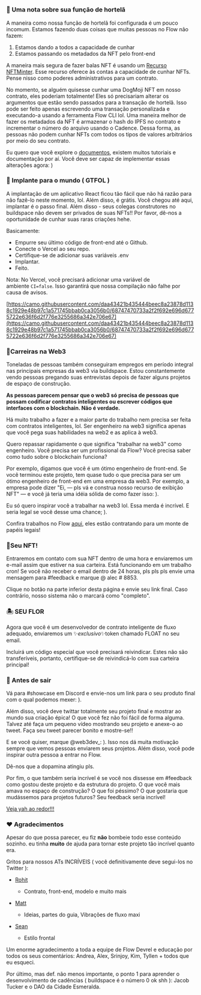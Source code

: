 # 
### 🤔 Uma nota sobre sua função de hortelã

A maneira como nossa função de hortelã foi configurada é um pouco incomum. Estamos fazendo duas coisas que muitas pessoas no Flow não fazem:

1. Estamos dando a todos a capacidade de cunhar
2. Estamos passando os metadados da NFT pelo front-end

A maneira mais segura de fazer balas NFT é usando um [Recurso NFTMinter](https://github.com/onflow/flow-nft/blob/master/contracts/ExampleNFT.cdc#L228). Esse recurso oferece às contas a capacidade de cunhar NFTs. Pense nisso como poderes administrativos para um contrato.

No momento, se alguém quisesse cunhar uma DogMoji NFT em nosso contrato, eles poderiam totalmente! Eles só precisariam alterar os argumentos que estão sendo passados para a transação de hortelã. Isso pode ser feito apenas escrevendo uma transação personalizada e executando-a usando a ferramenta Flow CLI lol. Uma maneira melhor de fazer os metadados da NFT é armazenar o hash do IPFS no contrato e incrementar o número do arquivo usando o Cadence. Dessa forma, as pessoas não podem cunhar NFTs com todos os tipos de valores arbitrários por meio do seu contrato.

Eu quero que você explore o [documentos](https://docs.onflow.org/), existem muitos tutoriais e documentação por aí. Você deve ser capaz de implementar essas alterações agora: )

### 🚀 Implante para o mundo ( GTFOL )

A implantação de um aplicativo React ficou tão fácil que não há razão para não fazê-lo neste momento, lol. Além disso, é grátis. Você chegou até aqui, implantar é o passo final. Além disso - seus colegas construtores no buildspace não devem ser privados de suas NFTs!! Por favor, dê-nos a oportunidade de cunhar suas raras criações hehe.

Basicamente:

- Empurre seu último código de front-end até o Github.
- Conecte o Vercel ao seu repo.
- Certifique-se de adicionar suas variáveis .env
- Implantar.
- Feito.

Nota: No Vercel, você precisará adicionar uma variável de ambiente `CI=false`. Isso garantirá que nossa compilação não falhe por causa de avisos.

[https://camo.githubusercontent.com/daa43421b435444beec8a23878d1138c1929e48b97c1a571745bbab0ca3056b0/68747470733a2f2f692e696d6775722e636f6d2f776e3255686a342e706e67](https://camo.githubusercontent.com/daa43421b435444beec8a23878d1138c1929e48b97c1a571745bbab0ca3056b0/68747470733a2f2f692e696d6775722e636f6d2f776e3255686a342e706e67)

### 🥞Carreiras na Web3

Toneladas de pessoas também conseguiram empregos em período integral nas principais empresas da web3 via buildspace. Estou constantemente vendo pessoas pregando suas entrevistas depois de fazer alguns projetos de espaço de construção.

**As pessoas parecem pensar que o web3 só precisa de pessoas que possam codificar contratos inteligentes ou escrever códigos que interfaces com o blockchain. Não é verdade.**

Há muito trabalho a fazer e a maior parte do trabalho nem precisa ser feita com contratos inteligentes, lol. Ser engenheiro na web3 significa apenas que você pega suas habilidades na web2 e as aplica à web3.

Quero repassar rapidamente o que significa "trabalhar na web3" como engenheiro. Você precisa ser um profissional da Flow? Você precisa saber como tudo sobre o blockchain funciona?

Por exemplo, digamos que você é um ótimo engenheiro de front-end. Se você terminou este projeto, tem quase tudo o que precisa para ser um ótimo engenheiro de front-end em uma empresa da web3. Por exemplo, a empresa pode dizer "Ei, — pls vá e construa nosso recurso de exibição NFT" — e você já teria uma idéia sólida de como fazer isso: ).

Eu só quero inspirar você a trabalhar na web3 lol. Essa merda é incrível. E seria legal se você desse uma chance; ).

Confira trabalhos no Flow [aqui](https://jobs.flowverse.co/), eles estão contratando para um monte de papéis legais!

### 🤟Seu NFT!

Entraremos em contato com sua NFT dentro de uma hora e enviaremos um e-mail assim que estiver na sua carteira. Está funcionando em um trabalho cron! Se você não receber o email dentro de 24 horas, pls pls pls envie uma mensagem para #feedback e marque @ alec # 8853.

Clique no botão na parte inferior desta página e envie seu link final. Caso contrário, nosso sistema não o marcará como "completo".

### 🏝 SEU FLOR

Agora que você é um desenvolvedor de contrato inteligente de fluxo adequado, enviaremos um ✨*exclusivo*✨token chamado FLOAT no seu email.

Incluirá um código especial que você precisará reivindicar. Estes não são transferíveis, portanto, certifique-se de reivindicá-lo com sua carteira principal!

### 🌈 Antes de sair

Vá para #showcase em Discord e envie-nos um link para o seu produto final com o qual podemos mexer: ).

Além disso, você deve twittar totalmente seu projeto final e mostrar ao mundo sua criação épica! O que você fez não foi fácil de forma alguma. Talvez até faça um pequeno vídeo mostrando seu projeto e anexe-o ao tweet. Faça seu tweet parecer bonito e mostre-se!!

E se você quiser, marque @web3dev_: ). Isso nos dá muita motivação sempre que vemos pessoas enviarem seus projetos. Além disso, você pode inspirar outra pessoa a entrar no Flow.

Dê-nos que a dopamina atingiu pls.

Por fim, o que também seria incrível é se você nos dissesse em #feedback como gostou deste projeto e da estrutura do projeto. O que você mais amava no espaço de construção? O que foi péssimo? O que gostaria que mudássemos para projetos futuros? Seu feedback seria incrível!

[Veja yah ao redor!!!](https://twitter.com/AlmostEfficient)

### ♥ Agradecimentos

Apesar do que possa parecer, eu fiz **não** bombeie todo esse conteúdo sozinho. eu tinha **muito** de ajuda para tornar este projeto tão incrível quanto era.

Gritos para nossos ATs INCRÍVEIS ( você definitivamente deve segui-los no Twitter ):

- [Rohit](https://twitter.com/rohithandique_)
    
    - Contrato, front-end, modelo e muito mais
    
- [Matt](https://twitter.com/TopShotTurtles)
    
    - Ideias, partes do guia, Vibrações de fluxo maxi
    
- [Sean](https://twitter.com/helloitsme_sl)
    
    - Estilo frontal
    

Um enorme agradecimento a toda a equipe de Flow Devrel e educação por todos os seus comentários: Andrea, Alex, Srinjoy, Kim, Tyllen + todos que eu esqueci.

Por último, mas def. não menos importante, o ponto 1 para aprender o desenvolvimento de cadências ( buildspace é o número 0 ok shh ): Jacob Tucker e o DAO da Cidade Esmeralda.